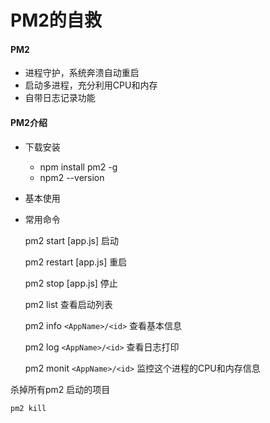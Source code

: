 # PM2的自救



#### PM2

- 进程守护，系统奔溃自动重启
- 启动多进程，充分利用CPU和内存
- 自带日志记录功能



#### PM2介绍

- 下载安装

  - npm install pm2 -g
  - npm2 --version 

- 基本使用

- 常用命令

  pm2 start [app.js] 启动

  pm2 restart [app.js] 重启

  pm2 stop [app.js] 停止

  pm2 list 查看启动列表

  pm2 info `<AppName>/<id>` 查看基本信息

  pm2 log `<AppName>/<id>` 查看日志打印

  pm2 monit `<AppName>/<id>` 监控这个进程的CPU和内存信息






杀掉所有pm2 启动的项目

```javascript
pm2 kill 
```



